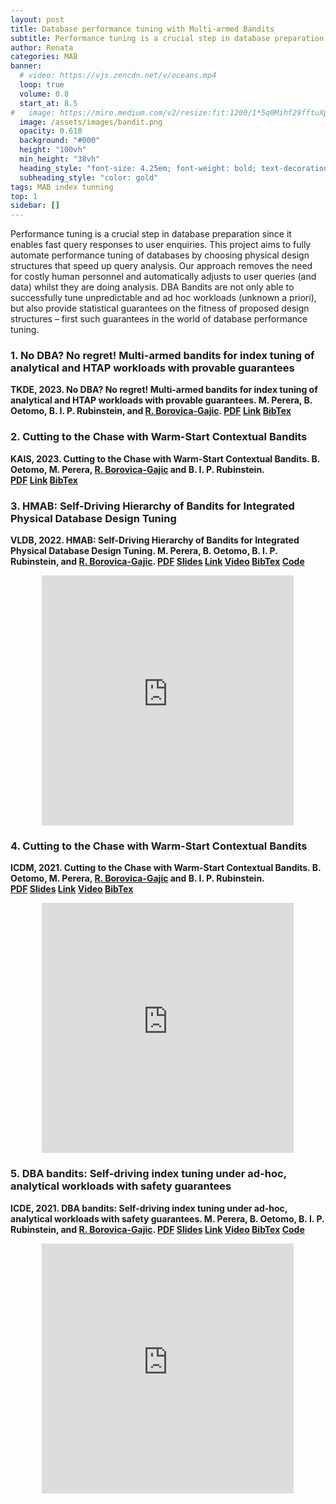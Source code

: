 ```yaml
---
layout: post
title: Database performance tuning with Multi-armed Bandits
subtitle: Performance tuning is a crucial step in database preparation since it enables fast query responses to user enquiries. This project aims to fully automate performance tuning of databases by choosing physical design structures that speed up query analysis. Our approach removes the need for costly human personnel and automatically adjusts to user queries (and data) whilst they are doing analysis. DBA Bandits are not only able to successfully tune unpredictable and ad hoc workloads (unknown a priori), but also provide statistical guarantees on the fitness of proposed design structures – first such guarantees in the world of database performance tuning.
author: Renata
categories: MAB
banner:
  # video: https://vjs.zencdn.net/v/oceans.mp4
  loop: true
  volume: 0.8
  start_at: 8.5
#   image: https://miro.medium.com/v2/resize:fit:1200/1*5q0Mihf29fftuXpKWWX2uA.png
  image: /assets/images/bandit.png
  opacity: 0.618
  background: "#000"
  height: "100vh"
  min_height: "38vh"
  heading_style: "font-size: 4.25em; font-weight: bold; text-decoration: underline"
  subheading_style: "color: gold"
tags: MAB index tunning
top: 1
sidebar: []
---
```


Performance tuning is a crucial step in database preparation since it enables fast query responses to user enquiries. This project aims to fully automate performance tuning of databases by choosing physical design structures that speed up query analysis. Our approach removes the need for costly human personnel and automatically adjusts to user queries (and data) whilst they are doing analysis. DBA Bandits are not only able to successfully tune unpredictable and ad hoc workloads (unknown a priori), but also provide statistical guarantees on the fitness of proposed design structures – first such guarantees in the world of database performance tuning.

### 1. No DBA? No regret! Multi-armed bandits for index tuning of analytical and HTAP workloads with provable guarantees

<p><b>TKDE, 2023. No DBA? No regret! Multi-armed bandits for index tuning of analytical and HTAP workloads with provable guarantees. M. Perera, B. Oetomo, B. I. P. Rubinstein, and <u>R. Borovica-Gajic</u>. <a href="/data/2023_tkde.pdf" target="_blank">PDF</a>&nbsp;<a href="https://ieeexplore.ieee.org/abstract/document/10113193" target="_blank">Link</a>&nbsp;<a href="https://dblp.org/rec/journals/tkde/PereraORB23.html?view=bibtex" target="_blank">BibTex</a></b></p>

### 2. Cutting to the Chase with Warm-Start Contextual Bandits

<p><b>KAIS, 2023. Cutting to the Chase with Warm-Start Contextual Bandits. B. Oetomo, M. Perera, <u>R. Borovica-Gajic</u> and B. I. P. Rubinstein. <a href="/data/2023_kais.pdf" target="_blank">PDF</a>&nbsp;<a href="https://link.springer.com/article/10.1007/s10115-023-01861-2" target="_blank">Link</a>&nbsp;<a href="https://dblp.org/rec/journals/kais/OetomoPBR23.html?view=bibtex" target="_blank">BibTex</a></b></p> 

### 3. HMAB: Self-Driving Hierarchy of Bandits for Integrated Physical Database Design Tuning

<p><b>VLDB, 2022. HMAB: Self-Driving Hierarchy of Bandits for Integrated Physical Database Design Tuning. M. Perera, B. Oetomo, B. I. P. Rubinstein, and <u>R. Borovica-Gajic</u>. <a href="/data/2022_vldb.pdf" target="_blank">PDF</a>&nbsp;<a href="/data/2022_vldb_slides.pdf" target="_blank">Slides</a>&nbsp;<a href="https://www.vldb.org/pvldb/vol16/p216-perera.pdf" target="_blank">Link</a>&nbsp;<a href="https://www.youtube.com/watch?v=98xl-A9ZSOs" target="_blank">Video</a>&nbsp;<a href="https://dblp.org/rec/journals/pvldb/PereraORB22.html?view=bibtex" target="_blank">BibTex</a>&nbsp;<a href="https://github.com/malingaperera/HMAB" target="_blank">Code</a></b></p> 

<div style="display: flex; justify-content: center;">
    <iframe width="80%" height="400" src="https://www.youtube.com/embed/98xl-A9ZSOs" frameborder="0" allow="accelerometer; clipboard-write; encrypted-media; gyroscope; picture-in-picture" allowfullscreen></iframe>
</div>

### 4. Cutting to the Chase with Warm-Start Contextual Bandits

<p><b>ICDM, 2021. Cutting to the Chase with Warm-Start Contextual Bandits. B. Oetomo, M. Perera, <u>R. Borovica-Gajic</u> and B. I. P. Rubinstein. <a href="/data/2021_icdm.pdf" target="_blank">PDF</a>&nbsp;<a href="/data/2021_icdm_slides.pdf" target="_blank">Slides</a>&nbsp;<a href="https://ieeexplore.ieee.org/document/9679034" target="_blank">Link</a>&nbsp;<a href="/data/2021_icdm.mp4" target="_blank">Video</a>&nbsp;<a href="https://dblp.org/rec/conf/icdm/OetomoPBR21.html?view=bibtex" target="_blank">BibTex</a></b></p> 

<div style="display: flex; justify-content: center;">
    <iframe width="80%" height="400" src="https://renata.borovica-gajic.com/data/videos/2021_icdm.mp4" frameborder="0" allow="accelerometer; clipboard-write; encrypted-media; gyroscope; picture-in-picture" allowfullscreen></iframe>
</div>

### 5. DBA bandits: Self-driving index tuning under ad-hoc, analytical workloads with safety guarantees

<p><b>ICDE, 2021. DBA bandits: Self-driving index tuning under ad-hoc, analytical workloads with safety guarantees. M. Perera, B. Oetomo, B. I. P. Rubinstein, and <u>R. Borovica-Gajic</u>. <a href="/data/2021_icde.pdf" target="_blank">PDF</a>&nbsp;<a href="/data/2021_icde_slides.pdf" target="_blank">Slides</a>&nbsp;<a href="https://ieeexplore.ieee.org/document/9458699" target="_blank">Link</a>&nbsp;<a href="https://www.youtube.com/watch?v=7PohjU29Hjk" target="_blank">Video</a>&nbsp;<a href="https://dblp.uni-trier.de/rec/conf/icde/PereraORB21.html?view=bibtex" target="_blank">BibTex</a>&nbsp;<a href="https://github.com/malingaperera/DBABandits" target="_blank">Code</a></b></p> 

<div style="display: flex; justify-content: center;">
    <iframe width="80%" height="400" src="https://www.youtube.com/embed/7PohjU29Hjk" frameborder="0" allow="accelerometer; clipboard-write; encrypted-media; gyroscope; picture-in-picture" allowfullscreen></iframe>
</div>

